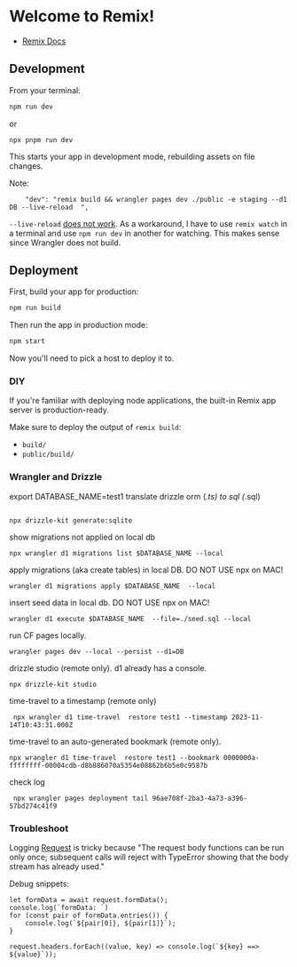 # Welcome to Remix!

- [Remix Docs](https://remix.run/docs)

## Development

From your terminal:

```sh
npm run dev
```

or 
```
npx pnpm run dev
```

This starts your app in development mode, rebuilding assets on file changes.

Note: 
```
    "dev": "remix build && wrangler pages dev ./public -e staging --d1 DB --live-reload  ",

```
`--live-reload` [does not work](https://github.com/cloudflare/workers-sdk/issues/4124). As a workaround, I have to use `remix watch` in a terminal and use `npm run dev` in another for watching. This makes sense since Wrangler does not build.

## Deployment

First, build your app for production:

```sh
npm run build
```

Then run the app in production mode:

```sh
npm start
```

Now you'll need to pick a host to deploy it to.

### DIY

If you're familiar with deploying node applications, the built-in Remix app server is production-ready.

Make sure to deploy the output of `remix build`:

- `build/`
- `public/build/`

### Wrangler and Drizzle
export DATABASE_NAME=test1
translate drizzle orm (*.ts) to sql (*.sql)
```

npx drizzle-kit generate:sqlite
```

show migrations not applied on local db
```
npx wrangler d1 migrations list $DATABASE_NAME --local
```

apply migrations (aka create tables) in local DB. DO NOT USE npx on MAC!
```
wrangler d1 migrations apply $DATABASE_NAME  --local
```

insert seed data in local db. DO NOT USE npx on MAC!
```
wrangler d1 execute $DATABASE_NAME  --file=./seed.sql --local 
```

run CF pages locally. 
```
wrangler pages dev --local --persist --d1=DB
```

drizzle studio (remote only). d1 already has a console.
```
npx drizzle-kit studio
```

time-travel to a timestamp (remote only)
```
 npx wrangler d1 time-travel  restore test1 --timestamp 2023-11-14T10:43:31.000Z  
```

time-travel to an auto-generated bookmark (remote only).
```
npx wrangler d1 time-travel  restore test1 --bookmark 0000000a-ffffffff-00004cdb-d8b886070a5354e08862b6b5e0c9587b
```

check log
```
 npx wrangler pages deployment tail 96ae708f-2ba3-4a73-a396-57bd274c41f9                                  
```


### Troubleshoot

Logging [Request](https://developer.mozilla.org/en-US/docs/Web/API/Request) is tricky because "The request body functions can be run only once; subsequent calls will reject with TypeError showing that the body stream has already used."

Debug snippets:
```
let formData = await request.formData();
console.log(`formData: `)
for (const pair of formData.entries()) {
    console.log(`${pair[0]}, ${pair[1]}`);
}

request.headers.forEach((value, key) => console.log(`${key} ==> ${value}`));

```